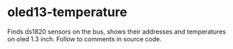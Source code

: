 # oled13-temperature

Finds ds1820 sensors on the bus, shows their addresses and temperatures on oled 1.3 inch.
Follow to comments in source code.
